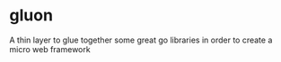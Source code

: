 # gluon
A thin layer to glue together some great go libraries in order to create a micro web framework
